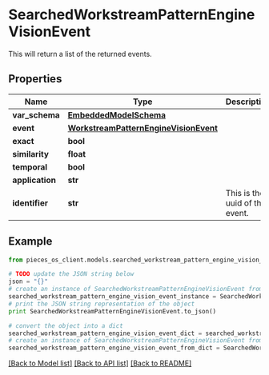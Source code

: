 # SearchedWorkstreamPatternEngineVisionEvent

This will return a list of the returned events.

## Properties
Name | Type | Description | Notes
------------ | ------------- | ------------- | -------------
**var_schema** | [**EmbeddedModelSchema**](EmbeddedModelSchema.md) |  | [optional] 
**event** | [**WorkstreamPatternEngineVisionEvent**](WorkstreamPatternEngineVisionEvent.md) |  | [optional] 
**exact** | **bool** |  | [optional] 
**similarity** | **float** |  | [optional] 
**temporal** | **bool** |  | [optional] 
**application** | **str** |  | [optional] 
**identifier** | **str** | This is the uuid of the event. | 

## Example

```python
from pieces_os_client.models.searched_workstream_pattern_engine_vision_event import SearchedWorkstreamPatternEngineVisionEvent

# TODO update the JSON string below
json = "{}"
# create an instance of SearchedWorkstreamPatternEngineVisionEvent from a JSON string
searched_workstream_pattern_engine_vision_event_instance = SearchedWorkstreamPatternEngineVisionEvent.from_json(json)
# print the JSON string representation of the object
print SearchedWorkstreamPatternEngineVisionEvent.to_json()

# convert the object into a dict
searched_workstream_pattern_engine_vision_event_dict = searched_workstream_pattern_engine_vision_event_instance.to_dict()
# create an instance of SearchedWorkstreamPatternEngineVisionEvent from a dict
searched_workstream_pattern_engine_vision_event_from_dict = SearchedWorkstreamPatternEngineVisionEvent.from_dict(searched_workstream_pattern_engine_vision_event_dict)
```
[[Back to Model list]](../README.md#documentation-for-models) [[Back to API list]](../README.md#documentation-for-api-endpoints) [[Back to README]](../README.md)


